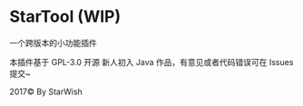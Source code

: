 # StarTool (WIP)
一个跨版本的小功能插件

本插件基于 GPL-3.0 开源
新人初入 Java 作品，有意见或者代码错误可在 Issues 提交~

2017© By StarWish
